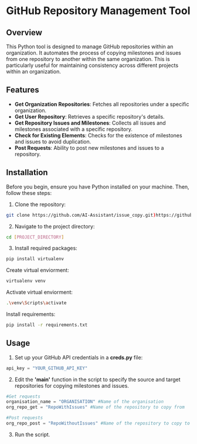 # GitHub Repository Management Tool

## Overview
This Python tool is designed to manage GitHub repositories within an organization. It automates the process of copying milestones and issues from one repository to another within the same organization. This is particularly useful for maintaining consistency across different projects within an organization.

## Features
- **Get Organization Repositories**: Fetches all repositories under a specific organization.
- **Get User Repository**: Retrieves a specific repository's details.
- **Get Repository Issues and Milestones**: Collects all issues and milestones associated with a specific repository.
- **Check for Existing Elements**: Checks for the existence of milestones and issues to avoid duplication.
- **Post Requests**: Ability to post new milestones and issues to a repository.

## Installation

Before you begin, ensure you have Python installed on your machine. Then, follow these steps:

1. Clone the repository:

```bash
git clone https://github.com/AI-Assistant/issue_copy.git)https://github.com/AI-Assistant/issue_copy.git
```
2. Navigate to the project directory:   
```bash
cd [PROJECT_DIRECTORY]
```
3. Install required packages:   
```bash
pip install virtualenv
```

Create virtual enviorment:   
```bash
virtualenv venv
```

Activate virtual enviorment:   
```bash
.\venv\Scripts\activate
```

Install requirements:   
```bash
pip install -r requirements.txt
```
## Usage

1. Set up your GitHub API credentials in a **creds.py** file:

```python
api_key = "YOUR_GITHUB_API_KEY"
```

2. Edit the **'main'** function in the script to specify the source and target repositories for copying milestones and issues.
```python
#Get requests
organisation_name = "ORGANISATION" #Name of the organisation
org_repo_get = "RepoWithIssues" #Name of the repository to copy from

#Post requests
org_repo_post = "RepoWithoutIssues" #Name of the repository to copy to
```
3. Run the script.
